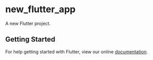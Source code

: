 # new_flutter_app

A new Flutter project.

## Getting Started

For help getting started with Flutter, view our online
[documentation](https://flutter.io/).
